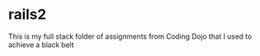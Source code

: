 # rails2
This is my full stack folder of assignments from Coding Dojo that I used to achieve a black belt
